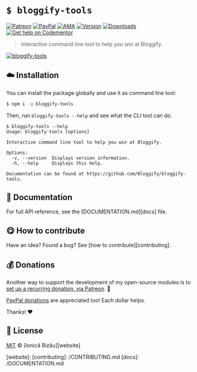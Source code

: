 
# `$ bloggify-tools`

 [![Patreon](https://img.shields.io/badge/Support%20me%20on-Patreon-%23e6461a.svg)][patreon] [![PayPal](https://img.shields.io/badge/%24-paypal-f39c12.svg)][paypal-donations] [![AMA](https://img.shields.io/badge/ask%20me-anything-1abc9c.svg)](https://github.com/IonicaBizau/ama) [![Version](https://img.shields.io/npm/v/bloggify-tools.svg)](https://www.npmjs.com/package/bloggify-tools) [![Downloads](https://img.shields.io/npm/dt/bloggify-tools.svg)](https://www.npmjs.com/package/bloggify-tools) [![Get help on Codementor](https://cdn.codementor.io/badges/get_help_github.svg)](https://www.codementor.io/johnnyb?utm_source=github&utm_medium=button&utm_term=johnnyb&utm_campaign=github)

> Interactive command line tool to help you win at Bloggify.

[![bloggify-tools](http://i.imgur.com/Fg9iTBZ.png)](#)

## :cloud: Installation

You can install the package globally and use it as command line tool:


```sh
$ npm i -g bloggify-tools
```


Then, run `bloggify-tools --help` and see what the CLI tool can do.


```
$ bloggify-tools --help
Usage: bloggify-tools [options]

Interactive command line tool to help you win at Bloggify.

Options:
  -v, --version  Displays version information.
  -h, --help     Displays this help.

Documentation can be found at https://github.com/Bloggify/bloggify-tools.
```

## :memo: Documentation

For full API reference, see the [DOCUMENTATION.md][docs] file.

## :yum: How to contribute
Have an idea? Found a bug? See [how to contribute][contributing].


## :moneybag: Donations

Another way to support the development of my open-source modules is
to [set up a recurring donation, via Patreon][patreon]. :rocket:

[PayPal donations][paypal-donations] are appreciated too! Each dollar helps.

Thanks! :heart:


## :scroll: License

[MIT][license] © [Ionică Bizău][website]

[patreon]: https://www.patreon.com/ionicabizau
[paypal-donations]: https://www.paypal.com/cgi-bin/webscr?cmd=_s-xclick&hosted_button_id=RVXDDLKKLQRJW
[donate-now]: http://i.imgur.com/6cMbHOC.png

[license]: http://showalicense.com/?fullname=Ionic%C4%83%20Biz%C4%83u%20%3Cbizauionica%40gmail.com%3E&year=2015#license-mit
[website]:
[contributing]: /CONTRIBUTING.md
[docs]: /DOCUMENTATION.md
